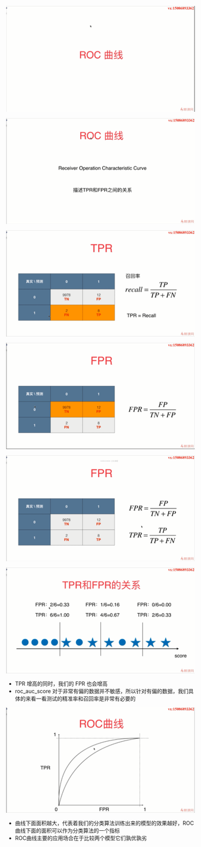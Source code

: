 ![1570872579132](assets/1570872579132.png)

![1570872609893](assets/1570872609893.png)

![1570872661391](assets/1570872661391.png)

![1570872727339](assets/1570872727339.png)

![1570872769336](assets/1570872769336.png)

![1570873378521](assets/1570873378521.png)

- TPR 增高的同时，我们的 FPR 也会增高  
- roc_auc_score 对于非常有偏的数据并不敏感，所以针对有偏的数据，我们具体的来看一看测试的精准率和召回率是非常有必要的

 ![1570876699510](assets/1570876699510.png)

- 曲线下面面积越大，代表着我们的分类算法训练出来的模型的效果越好，ROC曲线下面的面积可以作为分类算法的一个指标
- ROC曲线主要的应用场合在于比较两个模型它们孰优孰劣 

